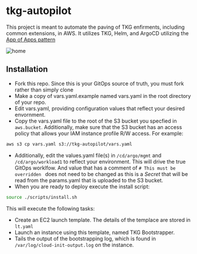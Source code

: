 # tkg-autopilot
This project is meant to automate the paving of TKG enfirments, including common extensions, in AWS.  It utilizes TKG, Helm, and ArgoCD utilizing the [App of Apps pattern](https://argoproj.github.io/argo-cd/operator-manual/cluster-bootstrapping/)


![home](https://gitlab.com/azwickey/tkg-autopilot/-/raw/master/img/argo.png "argo")

## Installation

- Fork this repo.  Since this is your GitOps source of truth, you must fork rather than simply clone
- Make a copy of vars.yaml.example named vars.yaml in the root directory of your repo. 
- Edit vars.yaml, providing configuration values that reflect your desired envornment.
- Copy the vars.yaml file to the root of the S3 bucket you specfied in `aws.bucket`.  Additionally, make sure that the S3 bucket has an access policy that allows your IAM instance profile R/W access.  For example:
```bash
aws s3 cp vars.yaml s3://tkg-autopilot/vars.yaml
```
- Additionally, edit the values.yaml file(s) in `/cd/argo/mgmt` and `/cd/argo/workload1` to reflect your environment.  This will drive the true GitOps worklfow.  And value that has a comment of `# This must be overridden ` does not need to be changed as this is a _Secret_ that will be read from the params.yaml that is uploaded to the S3 bucket.
- When you are ready to deploy execute the install script:
```bash
source ./scripts/install.sh
```
This will execute the following tasks:

- Create an EC2 launch template.  The details of the templace are stored in `lt.yaml`
- Launch an instance using this template, named TKG Bootstrapper.
- Tails the output of the bootstrapping log, which is found in `/var/log/cloud-init-output.log` on the instance.
